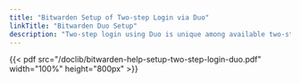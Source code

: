 ```yaml
---
title: "Bitwarden Setup of Two-step Login via Duo"
linkTitle: "Bitwarden Duo Setup"
description: "Two-step login using Duo is unique among available two-step login methods in that it can be enabled for a personal account (like the other methods) or enabled for an entire organization by teams and enterprise organizations. This article covers Duo setup for Personal users, Organization users, and Organization admins."
---
```

{{< pdf src="/doclib/bitwarden-help-setup-two-step-login-duo.pdf" width="100%" height="800px" >}}

